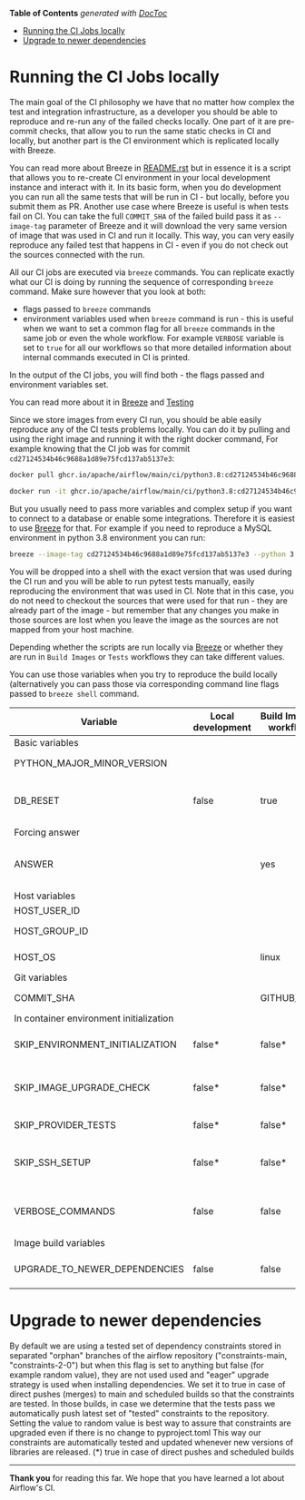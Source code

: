 <!--
 Licensed to the Apache Software Foundation (ASF) under one
 or more contributor license agreements.  See the NOTICE file
 distributed with this work for additional information
 regarding copyright ownership.  The ASF licenses this file
 to you under the Apache License, Version 2.0 (the
 "License"); you may not use this file except in compliance
 with the License.  You may obtain a copy of the License at

   http://www.apache.org/licenses/LICENSE-2.0

 Unless required by applicable law or agreed to in writing,
 software distributed under the License is distributed on an
 "AS IS" BASIS, WITHOUT WARRANTIES OR CONDITIONS OF ANY
 KIND, either express or implied.  See the License for the
 specific language governing permissions and limitations
 under the License.
 -->

<!-- START doctoc generated TOC please keep comment here to allow auto update -->
<!-- DON'T EDIT THIS SECTION, INSTEAD RE-RUN doctoc TO UPDATE -->
**Table of Contents**  *generated with [DocToc](https://github.com/thlorenz/doctoc)*

- [Running the CI Jobs locally](#running-the-ci-jobs-locally)
- [Upgrade to newer dependencies](#upgrade-to-newer-dependencies)

<!-- END doctoc generated TOC please keep comment here to allow auto update -->

# Running the CI Jobs locally

The main goal of the CI philosophy we have that no matter how complex
the test and integration infrastructure, as a developer you should be
able to reproduce and re-run any of the failed checks locally. One part
of it are pre-commit checks, that allow you to run the same static
checks in CI and locally, but another part is the CI environment which
is replicated locally with Breeze.

You can read more about Breeze in
[README.rst](../README.rst) but in essence it is a script
that allows you to re-create CI environment in your local development
instance and interact with it. In its basic form, when you do
development you can run all the same tests that will be run in CI - but
locally, before you submit them as PR. Another use case where Breeze is
useful is when tests fail on CI. You can take the full `COMMIT_SHA` of
the failed build pass it as `--image-tag` parameter of Breeze and it
will download the very same version of image that was used in CI and run
it locally. This way, you can very easily reproduce any failed test that
happens in CI - even if you do not check out the sources connected with
the run.

All our CI jobs are executed via `breeze` commands. You can replicate
exactly what our CI is doing by running the sequence of corresponding
`breeze` command. Make sure however that you look at both:

- flags passed to `breeze` commands
- environment variables used when `breeze` command is run - this is
  useful when we want to set a common flag for all `breeze` commands in
  the same job or even the whole workflow. For example `VERBOSE`
  variable is set to `true` for all our workflows so that more detailed
  information about internal commands executed in CI is printed.

In the output of the CI jobs, you will find both - the flags passed and
environment variables set.

You can read more about it in [Breeze](../README.rst) and
[Testing](contributing-docs/09_testing.rst)

Since we store images from every CI run, you should be able easily
reproduce any of the CI tests problems locally. You can do it by pulling
and using the right image and running it with the right docker command,
For example knowing that the CI job was for commit
`cd27124534b46c9688a1d89e75fcd137ab5137e3`:

``` bash
docker pull ghcr.io/apache/airflow/main/ci/python3.8:cd27124534b46c9688a1d89e75fcd137ab5137e3

docker run -it ghcr.io/apache/airflow/main/ci/python3.8:cd27124534b46c9688a1d89e75fcd137ab5137e3
```

But you usually need to pass more variables and complex setup if you
want to connect to a database or enable some integrations. Therefore it
is easiest to use [Breeze](../README.rst) for that. For
example if you need to reproduce a MySQL environment in python 3.8
environment you can run:

``` bash
breeze --image-tag cd27124534b46c9688a1d89e75fcd137ab5137e3 --python 3.8 --backend mysql
```

You will be dropped into a shell with the exact version that was used
during the CI run and you will be able to run pytest tests manually,
easily reproducing the environment that was used in CI. Note that in
this case, you do not need to checkout the sources that were used for
that run - they are already part of the image - but remember that any
changes you make in those sources are lost when you leave the image as
the sources are not mapped from your host machine.

Depending whether the scripts are run locally via
[Breeze](../README.rst) or whether they are run in
`Build Images` or `Tests` workflows they can take different values.

You can use those variables when you try to reproduce the build locally
(alternatively you can pass those via corresponding command line flags
passed to `breeze shell` command.

| Variable                                | Local development  | Build Images workflow  | CI Workflow  | Comment                                                                        |
|-----------------------------------------|--------------------|------------------------|--------------|--------------------------------------------------------------------------------|
| Basic variables                         |                    |                        |              |                                                                                |
| PYTHON_MAJOR_MINOR_VERSION              |                    |                        |              | Major/Minor version of Python used.                                            |
| DB_RESET                                | false              | true                   | true         | Determines whether database should be reset at the container entry.            |
| Forcing answer                          |                    |                        |              |                                                                                |
| ANSWER                                  |                    | yes                    | yes          | This variable determines if answer to questions should be automatically given. |
| Host variables                          |                    |                        |              |                                                                                |
| HOST_USER_ID                            |                    |                        |              | User id of the host user.                                                      |
| HOST_GROUP_ID                           |                    |                        |              | Group id of the host user.                                                     |
| HOST_OS                                 |                    | linux                  | linux        | OS of the Host (darwin/linux/windows).                                         |
| Git variables                           |                    |                        |              |                                                                                |
| COMMIT_SHA                              |                    | GITHUB_SHA             | GITHUB_SHA   | SHA of the commit of the build is run                                          |
| In container environment initialization |                    |                        |              |                                                                                |
| SKIP_ENVIRONMENT_INITIALIZATION         | false*             | false*                 | false*       | Skip initialization of test environment * set to true in pre-commits           |
| SKIP_IMAGE_UPGRADE_CHECK                | false*             | false*                 | false*       | Skip checking if image should be upgraded * set to true in pre-commits         |
| SKIP_PROVIDER_TESTS                     | false*             | false*                 | false*       | Skip running provider integration tests                                        |
| SKIP_SSH_SETUP                          | false*             | false*                 | false*       | Skip setting up SSH server for tests. * set to true in GitHub CodeSpaces       |
| VERBOSE_COMMANDS                        | false              | false                  | false        | Determines whether every command executed in docker should be printed.         |
| Image build variables                   |                    |                        |              |                                                                                |
| UPGRADE_TO_NEWER_DEPENDENCIES           | false              | false                  | false*       | Determines whether the build should attempt to upgrade dependencies.           |

# Upgrade to newer dependencies

By default we are using a tested set of dependency constraints stored in separated "orphan" branches of the airflow repository
("constraints-main, "constraints-2-0") but when this flag is set to anything but false (for example random value),
they are not used used and "eager" upgrade strategy is used when installing dependencies. We set it to true in case of direct
pushes (merges) to main and scheduled builds so that the constraints are tested. In those builds, in case we determine
that the tests pass we automatically push latest set of "tested" constraints to the repository. Setting the value to random
value is best way to assure that constraints are upgraded even if there is no change to pyproject.toml
This way our constraints are automatically tested and updated whenever new versions of libraries are released.
(*) true in case of direct pushes and scheduled builds

----

**Thank you** for reading this far. We hope that you have learned a lot about Airflow's CI.
